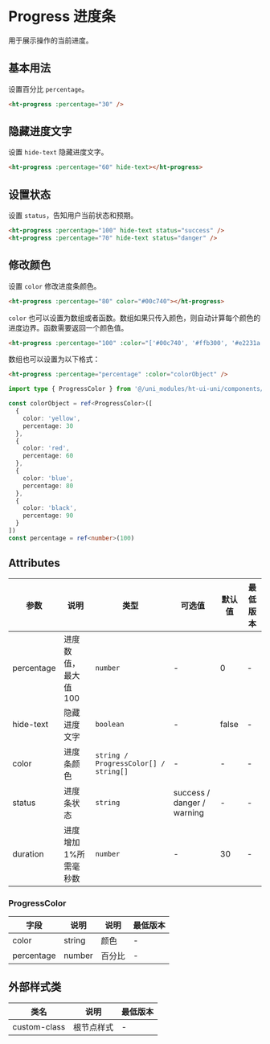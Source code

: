 # Progress 进度条

用于展示操作的当前进度。

## 基本用法

设置百分比 `percentage`。

```html
<ht-progress :percentage="30" />
```

## 隐藏进度文字

设置 `hide-text` 隐藏进度文字。

```html
<ht-progress :percentage="60" hide-text></ht-progress>
```

## 设置状态

设置 `status`，告知用户当前状态和预期。

```html
<ht-progress :percentage="100" hide-text status="success" />
<ht-progress :percentage="70" hide-text status="danger" />
```

## 修改颜色

设置 `color` 修改进度条颜色。

```html
<ht-progress :percentage="80" color="#00c740"></ht-progress>
```

`color` 也可以设置为数组或者函数。数组如果只传入颜色，则自动计算每个颜色的进度边界。函数需要返回一个颜色值。

```html
<ht-progress :percentage="100" :color="['#00c740', '#ffb300', '#e2231a', '#0083ff']" />
```

数组也可以设置为以下格式：

```html
<ht-progress :percentage="percentage" :color="colorObject" />
```

```typescript
import type { ProgressColor } from '@/uni_modules/ht-ui-uni/components/ht-progress/types'

const colorObject = ref<ProgressColor>([
  {
    color: 'yellow',
    percentage: 30
  },
  {
    color: 'red',
    percentage: 60
  },
  {
    color: 'blue',
    percentage: 80
  },
  {
    color: 'black',
    percentage: 90
  }
])
const percentage = ref<number>(100)
```

## Attributes

| 参数       | 说明                  | 类型                                    | 可选值           | 默认值 | 最低版本 |
| ---------- | --------------------- | --------------------------------------- | ---------------- | ------ | -------- |
| percentage | 进度数值，最大值 100  | `number`                                | -                | 0      | -        |
| hide-text  | 隐藏进度文字          | `boolean`                               | -                | false  | -        |
| color      | 进度条颜色            | `string / ProgressColor[] / string[]` | -                | -      | -        |
| status     | 进度条状态            | `string`                                | success / danger / warning | -      | -        |
| duration   | 进度增加 1%所需毫秒数 | `number`                                | -                | 30     | -        |

### ProgressColor

| 字段       | 说明   | 说明   | 最低版本 |
| ---------- | ------ | ------ | -------- |
| color      | string | 颜色   | -        |
| percentage | number | 百分比 | -        |

## 外部样式类

| 类名         | 说明       | 最低版本 |
| ------------ | ---------- | -------- |
| custom-class | 根节点样式 | -        |
